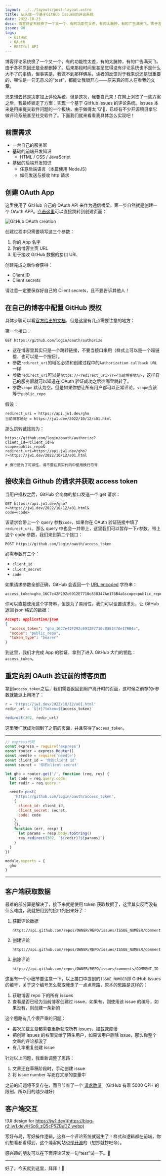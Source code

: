 ```yaml
---
layout: ../../layouts/post-layout.astro
title: 从头做一个基于GitHub Issues的评论系统
date: 2022-10-23
desc: 博客评论系统换了一个又一个，有的功能性太差，有的太臃肿，有的广告满天飞。由于各种原因还是全都删掉了。后来那段时间里甚至觉得没有评论系统也不是什么大不了的事情，但事实是，我做不到那样佛系，读者的反馈对于我来说还是很重要的，哪怕是一句无意义的“test”，都能让我很开心——原来真的有人在看我的文章。
issue: 90
tags:
  - GitHub
  - OAuth
  - RESTful API
---
```


博客评论系统换了一个又一个，有的功能性太差，有的太臃肿，有的广告满天飞。由于各种原因还是全都删掉了。后来那段时间里甚至觉得没有评论系统也不是什么大不了的事情，但事实是，我做不到那样佛系，读者的反馈对于我来说还是很重要的，哪怕是一句无意义的“test”，都能让我很开心——原来真的有人在看我的文章。

思来想去还是决定加上评论系统，但是这次，我要自己来！在网上浏览了一些方案之后，我最终锁定了方案：实现一个基于 GitHub Issues 的评论系统。Issues 本来是用来提交软件问题的一个板块，由于做得太 🐮🍺，已经有不少开源项目拿它做评论系统甚至社交软件了。下面我们就来看看我具体怎么实现吧！

## 前置需求

- 一台自己的服务器
- 基础的前端开发知识
  - HTML / CSS / JavaScript
- 基础的后端开发知识
  - 任意后端语言（本篇使用 NodeJS）
  - 如何发送与接收 http 请求

## 创建 OAuth App

这里使用了 GitHub 自己的 OAuth API 来作为通信桥梁，第一步自然就是创建一个 OAuth APP。[点击这里](https://github.com/settings/applications/new)可以直接跳转到创建页面：

![GitHub OAuth creation](https://blog-r2.jw1.dev/fso4h4LayjkgpBUG.webp)

创建过程中只需要填写这三个参数：

1. 你的 App 名字
2. 你的博客主页 URL
3. 用于接收 GitHub 数据的接口 URL

创建完成之后你会获得：

- Client ID
- Client secrets

请注意一定要保存好自己的 Client secrets，且不要告诉其他人！

## 在自己的博客中配置 GitHub 授权

具体步骤可以看[官方给出的文档](https://docs.github.com/en/developers/apps/building-oauth-apps/authorizing-oauth-apps)，但是这里有几点需要注意的地方：

第一个接口：

```plaintext
GET https://github.com/login/oauth/authorize
```

- 这在博客里其实只是一个跳转链接，不要当接口来用（样式上可以是一个超链接，也可以是一个按钮）。
- 参数`redirect_uri`的域名必须和创建过程中的`Authorization callback URL`一样
- 参数`redirect_uri`可以是`https://<redirect_uri>?r=<当前博客地址>`，这样自己的服务器就可以知道在 OAuth 验证成功之后往哪里跳转了。
- 参数`scope` 默认为空，但是如果你想让所有用户都可以正常评论，`scope`应该等于`public_repo`

假设：

```plaintext
redirect_uri = https://api.jw1.dev/gho
当前博客地址 = https://jw1.dev/2022/10/12/a01.html
```

那么跳转链接则为：

```plaintext
https://github.com/login/oauth/authorize?
client_id=<client_id>&
scope=public_repo&
redirect_uri=https://api.jw1.dev/gho?r=https://jw1.dev/2022/10/12/a01.html

# 换行是为了可读性，请不要在真实代码中使用换行符号
```

## 接收来自 Github 的请求并获取 access token

当用户授权之后，GitHub 会向你的接口发送一个 get 请求：

```plaintext
GET https://api.jw1.dev/gho?
r=https://jw1.dev/2022/10/12/a01.html&
code=<code>
```

该请求会带上一个 query 参数`code`，如果你在 OAuth 验证链接中填了`redirect_uri`，那么 query 中也会一并带上，这里我们可以暂存一下`r`参数。带上这个 code 参数，我们来到第二个接口：

```plaintext
POST https://github.com/login/oauth/access_token
```

必需参数有三个：

- `client_id`
- `client_secret`
- `code`

如果请求参数全部正确，GitHub 会返回一个 [URL encoded](https://www.w3schools.com/tags/ref_urlencode.ASP) 字符串：

```plaintext
access_token=gho_16C7e42F292c6912E7710c838347Ae178B4a&scope=public_repo&token_type=bearer
```

你可以直接使用这个字符串，但是为了易用性，我们可以设置请求头，让 GitHub 返回 json 格式的数据：

```json
Accept: application/json
{
  "access_token": "gho_16C7e42F292c6912E7710c838347Ae178B4a",
  "scope": "public_repo",
  "token_type": "bearer"
}
```

到这里，我们才完成 App 的验证，拿到了进入 GitHub 大门的钥匙：`access_token`。

## 重定向到 OAuth 验证前的博客页面

拿到`access_token`之后，我们需要返回到用户离开时的页面，这时候之前存的`r`参数就能派上用场了：

```javascript
r = 'https://jw1.dev/2022/10/12/a01.html'
redir_url = `${r}?token=${access_token}`

redirect(302, redir_url)
```

这里我们就成功回到了之前的页面，并且获得了`access_token`。

---

```javascript
// express代码
const express = require('express')
const router = express.Router()
const needle = require('needle')
const client_id = '你的client id'
const secret = '你的client secret'

let gho = router.get('/', function (req, res) {
  let code = req.query.code
  let redir = req.query.r

  needle.post(
    'https://github.com/login/oauth/access_token',
    {
      client_id: client_id,
      client_secret: secret,
      code: code
    },
    {},
    function (err, resp) {
      let params = resp.body.toString()
      res.redirect(302, `${redir}?${params}`)
    }
  )
})

module.exports = {
  gho
}
```

---

## 客户端获取数据

最难的部分算是解决了，接下来就是使用 token 获取数据了，这里其实反而没有什么难度，我就把用到的接口列出来好了：

1. 获取评论数据

   ```plaintext
   https://api.github.com/repos/OWNER/REPO/issues/ISSUE_NUMBER/comments
   ```

2. 创建评论

   ```plaintext
   https://api.github.com/repos/OWNER/REPO/issues/ISSUE_NUMBER/comments
   ```

3. 删除评论

   ```plaintext
   https://api.github.com/repos/OWNER/REPO/issues/comments/COMMENT_ID
   ```

这里有一个小细节要注意一下，以上接口中提到的`ISSUE_NUMBER`即 GitHub Issues 的编号，关于这个编号怎么获取我走了一点点弯路，原本的思路是这样的：

1. 获取博客 repo 下的所有 issues
2. 查看是否已经为当前博客创建过 issue，如果有，则使用该 issue 的编号，如果没有，则创建一条新的

这个思路有几个很严重的问题：

- 每次加载文章都需要重新获取所有 issues，加载速度慢
- 把创建 issues 的权限交给了陌生用户，如果该用户删除 issue，那么你整个文章的评论都没了
- 有几率重复创建 issue

针对以上问题，我重新调整了思路：

1. 文章还在草稿阶段时，手动创建 issue
2. 将 issue number 写死在文章的变量中

之前的问题将不复存在，而且节省了一个 [请求数量](https://docs.github.com/en/rest/overview/resources-in-the-rest-api#requests-from-personal-accounts) （GitHub 有着 5000 QPH 的限制，所以用的越少越好）

## 客户端交互

![UI design for https://jw1.dev](https://blog-r2.jw1.dev/HSp9_zQ5cP5ZBuDZ.webp)

写好布局，写好操作逻辑，这样一个评论系统就诞生了！样式和逻辑都在前端，你们想看都看得到，这个博客网站也是[开源](https://github.com/jw-12138/jw-12138.github.io)的（想抄就抄吧😎）。

感兴趣的朋友可以在下面评论区发一句“test”试一下。🤣

---

好了，今天就到这里，拜拜！👋
